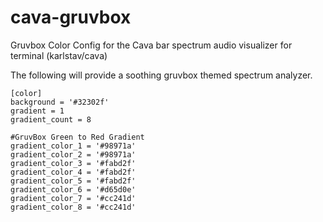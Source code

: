 # cava-gruvbox
Gruvbox Color Config for the Cava bar spectrum audio visualizer for terminal (karlstav/cava)

The following will provide a soothing gruvbox themed spectrum analyzer.

```
[color]
background = '#32302f'
gradient = 1
gradient_count = 8

#GruvBox Green to Red Gradient
gradient_color_1 = '#98971a'
gradient_color_2 = '#98971a'
gradient_color_3 = '#fabd2f'
gradient_color_4 = '#fabd2f'
gradient_color_5 = '#fabd2f'
gradient_color_6 = '#d65d0e'
gradient_color_7 = '#cc241d'
gradient_color_8 = '#cc241d'

```
